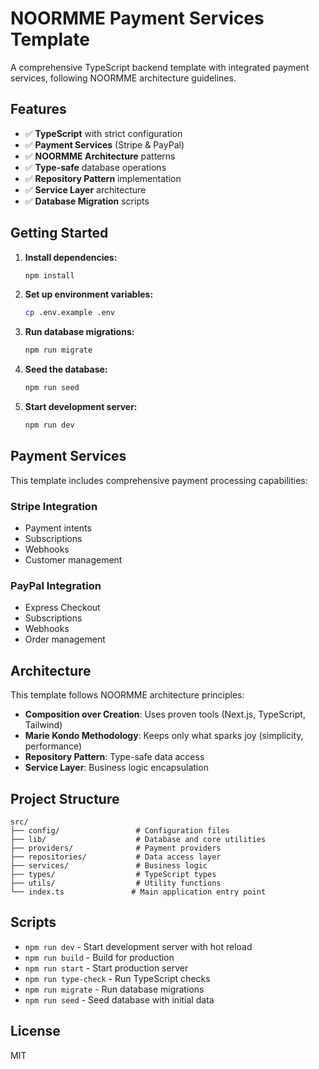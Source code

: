 # NOORMME Payment Services Template

A comprehensive TypeScript backend template with integrated payment services, following NOORMME architecture guidelines.

## Features

- ✅ **TypeScript** with strict configuration
- ✅ **Payment Services** (Stripe & PayPal)
- ✅ **NOORMME Architecture** patterns
- ✅ **Type-safe** database operations
- ✅ **Repository Pattern** implementation
- ✅ **Service Layer** architecture
- ✅ **Database Migration** scripts

## Getting Started

1. **Install dependencies:**
   ```bash
   npm install
   ```

2. **Set up environment variables:**
   ```bash
   cp .env.example .env
   ```

3. **Run database migrations:**
   ```bash
   npm run migrate
   ```

4. **Seed the database:**
   ```bash
   npm run seed
   ```

5. **Start development server:**
   ```bash
   npm run dev
   ```

## Payment Services

This template includes comprehensive payment processing capabilities:

### Stripe Integration
- Payment intents
- Subscriptions
- Webhooks
- Customer management

### PayPal Integration
- Express Checkout
- Subscriptions
- Webhooks
- Order management

## Architecture

This template follows NOORMME architecture principles:

- **Composition over Creation**: Uses proven tools (Next.js, TypeScript, Tailwind)
- **Marie Kondo Methodology**: Keeps only what sparks joy (simplicity, performance)
- **Repository Pattern**: Type-safe data access
- **Service Layer**: Business logic encapsulation

## Project Structure

```
src/
├── config/                 # Configuration files
├── lib/                    # Database and core utilities
├── providers/              # Payment providers
├── repositories/           # Data access layer
├── services/               # Business logic
├── types/                  # TypeScript types
├── utils/                  # Utility functions
└── index.ts               # Main application entry point
```

## Scripts

- `npm run dev` - Start development server with hot reload
- `npm run build` - Build for production
- `npm run start` - Start production server
- `npm run type-check` - Run TypeScript checks
- `npm run migrate` - Run database migrations
- `npm run seed` - Seed database with initial data

## License

MIT
